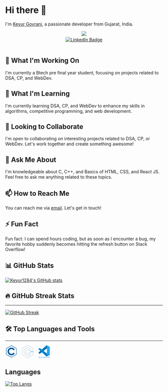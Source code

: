 # Hi there 👋

<!--
**Replace this with your GitHub username** 
-->
I'm [Keyur Govrani](https://github.com/Keyur1284), a passionate developer from Gujarat, India.

<div id="header" align="center">
  <img src = "https://media.giphy.com/media/qgQUggAC3Pfv687qPC/giphy.gif" width="100" >
</div>
<div id="badges" align="center">
  <a href="https://www.linkedin.com/in/keyur-govrani-b94277237/">
    <img src="https://img.shields.io/badge/LinkedIn-blue?style=for-the-badge&logo=linkedin&logoColor=white" alt="LinkedIn Badge"/>
  </a>
</div>
<div id = "counter" align = "center">
<img src="https://komarev.com/ghpvc/?username=DhruvilKakadiya7&style=flat-square&color=blue" alt=""/>
</div>

## 🔭 What I'm Working On

<!--
**Replace this with what you're currently working on**
-->
I'm currently a Btech pre final year student, focusing on projects related to DSA, CP, and WebDev.

## 🌱 What I'm Learning

<!--
**Replace this with what you're currently learning**
-->
I'm currently learning DSA, CP, and WebDev to enhance my skills in algorithms, competitive programming, and web development.

## 🙌 Looking to Collaborate

<!--
**Replace this with what you're looking to collaborate on**
-->
I'm open to collaborating on interesting projects related to DSA, CP, or WebDev. Let's work together and create something awesome!

## 💬 Ask Me About

<!--
**Replace this with topics you're knowledgeable about and can help others with**
-->
I'm knowledgeable about C, C++, and Basics of HTML, CSS, and React JS. Feel free to ask me anything related to these topics.

## 📫 How to Reach Me

You can reach me via [email](mailto:keyurgovrani6912@gmail.com). Let's get in touch!

## ⚡ Fun Fact

<!--
**Replace this with a fun fact about yourself**
-->
Fun fact: I can spend hours coding, but as soon as I encounter a bug, my favorite hobby suddenly becomes hitting the refresh button on Stack Overflow!

## 📊 GitHub Stats

<!--
**Replace this with a link to your GitHub stats (e.g., GitHub Readme Stats)**
-->
[![Keyur1284's GitHub stats](https://github-readme-stats.vercel.app/api?username=Keyur1284&show_icons=true&theme=radical)](https://github.com/Keyur1284)

## :fire: GitHub Streak Stats
--- 
[![GitHub Streak](http://github-readme-streak-stats.herokuapp.com?user=Keyur1284&theme=github-dark&hide_border=true)](https://git.io/streak-stats)


## :hammer_and_wrench: Top Languages and Tools
---
<div>
    <img src = "https://github.com/devicons/devicon/blob/master/icons/c/c-line.svg" alt = "C" width="40" height="40"/> &nbsp;
  <img src = "https://github.com/devicons/devicon/blob/master/icons/cplusplus/cplusplus-line.svg" alt = "C++" width="40" height="40"/> &nbsp;
  <img src = "https://github.com/devicons/devicon/blob/master/icons/vscode/vscode-original-wordmark.svg" alt = "C++" width="40" height="40"/> &nbsp;
  </div>

## Languages
[![Top Langs](https://github-readme-stats.vercel.app/api/top-langs/?username=Keyur1284&layout=compact&theme=vision-friendly-dark)](https://github.com/anuraghazra/github-readme-stats)


<!-- ## 👀 Visitors -->
<!-- ![Visitors](https://profile-counter.glitch.me/Keyur1284/count.svg) -->
<!-- ![Visitors](https://moe-counter.glitch.me/get/@Keyur1284?theme=rule34) -->
